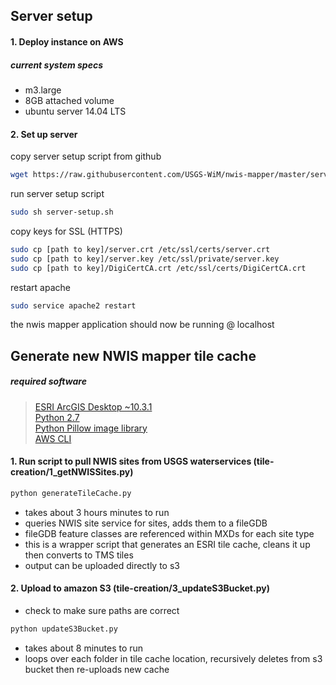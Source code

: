 ## Server setup

#### 1.  Deploy instance on AWS

##### current system specs

 - m3.large
 - 8GB attached volume
 - ubuntu server 14.04 LTS

#### 2.  Set up server

copy server setup script from github
```bash
wget https://raw.githubusercontent.com/USGS-WiM/nwis-mapper/master/server-config/server-setup.sh --no-check-certificate
```

run server setup script
```bash
sudo sh server-setup.sh
```

copy keys for SSL (HTTPS)
```bash
sudo cp [path to key]/server.crt /etc/ssl/certs/server.crt
sudo cp [path to key]/server.key /etc/ssl/private/server.key
sudo cp [path to key]/DigiCertCA.crt /etc/ssl/certs/DigiCertCA.crt
```

restart apache
```bash
sudo service apache2 restart
```

the nwis mapper application should now be running @ localhost

## Generate new NWIS mapper tile cache

##### required software
>[ESRI ArcGIS Desktop ~10.3.1](https:/esri.com)   
>[Python 2.7](https://www.python.org/download/releases/2.7/)  
>[Python Pillow image library](https://pillow.readthedocs.org/en/3.0.x/installation.html)  
>[AWS CLI](https://aws.amazon.com/cli/)

#### 1.  Run script to pull NWIS sites from USGS waterservices (tile-creation/1_getNWISSites.py)

```bash
python generateTileCache.py
```

- takes about 3 hours minutes to run
- queries NWIS site service for sites, adds them to a fileGDB
- fileGDB feature classes are referenced within MXDs for each site type
- this is a wrapper script that generates an ESRI tile cache, cleans it up then converts to TMS tiles
- output can be uploaded directly to s3

#### 2.  Upload to amazon S3 (tile-creation/3_updateS3Bucket.py)

- check to make sure paths are correct

```bash
python updateS3Bucket.py
```

- takes about 8 minutes to run
- loops over each folder in tile cache location, recursively deletes from s3 bucket then re-uploads new cache
